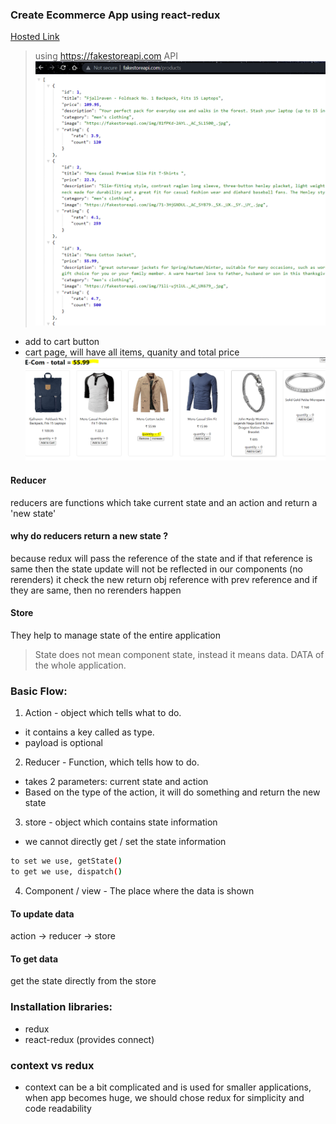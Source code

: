 ### Create Ecommerce App using react-redux 
[Hosted Link](https://ornate-sprinkles-2379bd.netlify.app/)

> using https://fakestoreapi.com API 
![](2.PNG)

- add to cart button 
- cart page, will have all items, quanity and total price 
![](1.PNG)

#### Reducer 
reducers are functions which take current state and an action and return a 'new state'

#### why do reducers return a new state ?
because redux will pass the reference of the state and if that reference is same then the state update will not be reflected in our components (no rerenders) it check the new return obj reference with prev reference and if they are same, then no rerenders happen

#### Store 
They help to manage state of the entire application 
> State does not mean component state, instead it means data. DATA of the whole application. 

### Basic Flow:
1. Action - object which tells what to do. 
- it contains a key called as type.
- payload is optional 
2. Reducer - Function, which tells how to do. 
- takes 2 parameters: current state and action 
- Based on the type of the action, it will do something and return the new state 
3. store - object which contains state information
- we cannot directly get / set the state information 
```bash 
to set we use, getState()
to get we use, dispatch()
```
4. Component / view - The place where the data is shown 

#### To update data 
action -> reducer -> store 

#### To get data 
get the state directly from the store 

### Installation libraries:
- redux 
- react-redux (provides connect)

### context vs redux
 - context can be a bit complicated and is used for smaller applications, when app becomes huge, we should chose redux for simplicity and code readability
